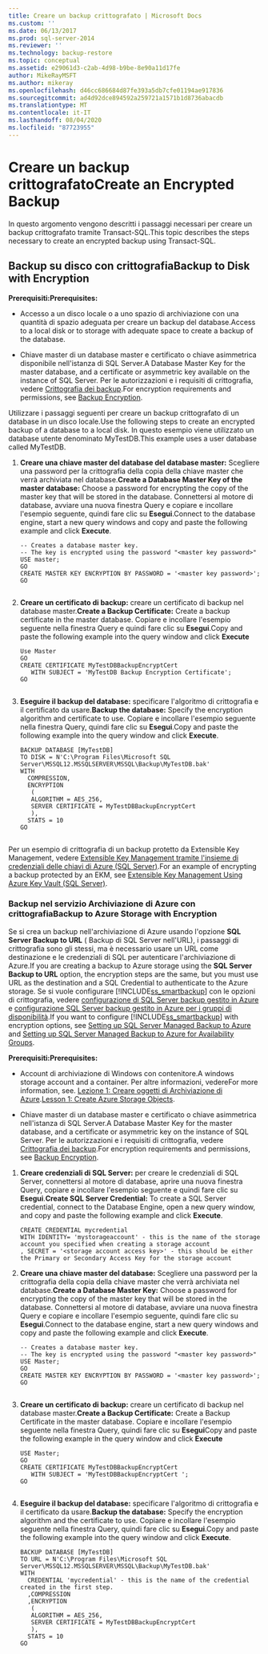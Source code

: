 ```yaml
---
title: Creare un backup crittografato | Microsoft Docs
ms.custom: ''
ms.date: 06/13/2017
ms.prod: sql-server-2014
ms.reviewer: ''
ms.technology: backup-restore
ms.topic: conceptual
ms.assetid: e29061d3-c2ab-4d98-b9be-8e90a11d17fe
author: MikeRayMSFT
ms.author: mikeray
ms.openlocfilehash: d46cc686684d87fe393a5db7cfe01194ae917836
ms.sourcegitcommit: ad4d92dce894592a259721a1571b1d8736abacdb
ms.translationtype: MT
ms.contentlocale: it-IT
ms.lasthandoff: 08/04/2020
ms.locfileid: "87723955"
---
```

# <a name="create-an-encrypted-backup"></a><span data-ttu-id="62e86-102">Creare un backup crittografato</span><span class="sxs-lookup"><span data-stu-id="62e86-102">Create an Encrypted Backup</span></span>
  <span data-ttu-id="62e86-103">In questo argomento vengono descritti i passaggi necessari per creare un backup crittografato tramite Transact-SQL.</span><span class="sxs-lookup"><span data-stu-id="62e86-103">This topic describes the steps necessary to create an encrypted backup using Transact-SQL.</span></span>  
  
## <a name="backup-to-disk-with-encryption"></a><span data-ttu-id="62e86-104">Backup su disco con crittografia</span><span class="sxs-lookup"><span data-stu-id="62e86-104">Backup to Disk with Encryption</span></span>  
 <span data-ttu-id="62e86-105">**Prerequisiti:**</span><span class="sxs-lookup"><span data-stu-id="62e86-105">**Prerequisites:**</span></span>  
  
-   <span data-ttu-id="62e86-106">Accesso a un disco locale o a uno spazio di archiviazione con una quantità di spazio adeguata per creare un backup del database.</span><span class="sxs-lookup"><span data-stu-id="62e86-106">Access to a local disk or to storage with adequate space to create a backup of the database.</span></span>  
  
-   <span data-ttu-id="62e86-107">Chiave master di un database master e certificato o chiave asimmetrica disponibile nell'istanza di SQL Server.</span><span class="sxs-lookup"><span data-stu-id="62e86-107">A Database Master Key for the master database, and a certificate or asymmetric key available on the instance of SQL Server.</span></span> <span data-ttu-id="62e86-108">Per le autorizzazioni e i requisiti di crittografia, vedere [Crittografia dei backup](backup-encryption.md).</span><span class="sxs-lookup"><span data-stu-id="62e86-108">For encryption requirements and permissions, see [Backup Encryption](backup-encryption.md).</span></span>  
  
 <span data-ttu-id="62e86-109">Utilizzare i passaggi seguenti per creare un backup crittografato di un database in un disco locale.</span><span class="sxs-lookup"><span data-stu-id="62e86-109">Use the following steps to create an encrypted backup of a database to a local disk.</span></span> <span data-ttu-id="62e86-110">In questo esempio viene utilizzato un database utente denominato MyTestDB.</span><span class="sxs-lookup"><span data-stu-id="62e86-110">This example uses a user database called MyTestDB.</span></span>  
  
1.  <span data-ttu-id="62e86-111">**Creare una chiave master del database del database master:** Scegliere una password per la crittografia della copia della chiave master che verrà archiviata nel database.</span><span class="sxs-lookup"><span data-stu-id="62e86-111">**Create a Database Master Key of the master database:** Choose a password for encrypting the copy of the master key that will be stored in the database.</span></span> <span data-ttu-id="62e86-112">Connettersi al motore di database, avviare una nuova finestra Query e copiare e incollare l'esempio seguente, quindi fare clic su **Esegui**.</span><span class="sxs-lookup"><span data-stu-id="62e86-112">Connect to the database engine, start a new query windows and copy and paste the following example and click **Execute**.</span></span>  
  
    ```  
    -- Creates a database master key.   
    -- The key is encrypted using the password "<master key password>"  
    USE master;  
    GO  
    CREATE MASTER KEY ENCRYPTION BY PASSWORD = '<master key password>';  
    GO  
  
    ```  
  
2.  <span data-ttu-id="62e86-113">**Creare un certificato di backup:** creare un certificato di backup nel database master.</span><span class="sxs-lookup"><span data-stu-id="62e86-113">**Create a Backup Certificate:** Create a backup certificate in the master database.</span></span> <span data-ttu-id="62e86-114">Copiare e incollare l'esempio seguente nella finestra Query e quindi fare clic su **Esegui**.</span><span class="sxs-lookup"><span data-stu-id="62e86-114">Copy and paste the following example into the query window and click **Execute**</span></span>  
  
    ```  
    Use Master  
    GO  
    CREATE CERTIFICATE MyTestDBBackupEncryptCert  
       WITH SUBJECT = 'MyTestDB Backup Encryption Certificate';  
    GO  
  
    ```  
  
3.  <span data-ttu-id="62e86-115">**Eseguire il backup del database:** specificare l'algoritmo di crittografia e il certificato da usare.</span><span class="sxs-lookup"><span data-stu-id="62e86-115">**Backup the database:** Specify the encryption algorithm and certificate to use.</span></span> <span data-ttu-id="62e86-116">Copiare e incollare l'esempio seguente nella finestra Query, quindi fare clic su **Esegui**.</span><span class="sxs-lookup"><span data-stu-id="62e86-116">Copy and paste the following example into the query window and click **Execute**.</span></span>  
  
    ```  
    BACKUP DATABASE [MyTestDB]  
    TO DISK = N'C:\Program Files\Microsoft SQL Server\MSSQL12.MSSQLSERVER\MSSQL\Backup\MyTestDB.bak'  
    WITH  
      COMPRESSION,  
      ENCRYPTION   
       (  
       ALGORITHM = AES_256,  
       SERVER CERTIFICATE = MyTestDBBackupEncryptCert  
       ),  
      STATS = 10  
    GO  
  
    ```  
  
 <span data-ttu-id="62e86-117">Per un esempio di crittografia di un backup protetto da Extensible Key Management, vedere [Extensible Key Management tramite l'insieme di credenziali delle chiavi di Azure &#40;SQL Server&#41;](../security/encryption/extensible-key-management-using-azure-key-vault-sql-server.md).</span><span class="sxs-lookup"><span data-stu-id="62e86-117">For an example of encrypting a backup protected by an EKM, see [Extensible Key Management Using Azure Key Vault &#40;SQL Server&#41;](../security/encryption/extensible-key-management-using-azure-key-vault-sql-server.md).</span></span>  
  
### <a name="backup-to-azure-storage-with-encryption"></a><span data-ttu-id="62e86-118">Backup nel servizio Archiviazione di Azure con crittografia</span><span class="sxs-lookup"><span data-stu-id="62e86-118">Backup to Azure Storage with Encryption</span></span>  
 <span data-ttu-id="62e86-119">Se si crea un backup nell'archiviazione di Azure usando l'opzione **SQL Server Backup to URL** ( Backup di SQL Server nell'URL), i passaggi di crittografia sono gli stessi, ma è necessario usare un URL come destinazione e le credenziali di SQL per autenticare l'archiviazione di Azure.</span><span class="sxs-lookup"><span data-stu-id="62e86-119">If you are creating a backup to Azure storage using the **SQL Server Backup to URL** option, the encryption steps are the same, but you must use URL as the destination and a SQL Credential to authenticate to the Azure storage.</span></span> <span data-ttu-id="62e86-120">Se si vuole configurare [!INCLUDE[ss_smartbackup](../../includes/ss-smartbackup-md.md)] con le opzioni di crittografia, vedere [configurazione di SQL Server backup gestito in Azure](enable-sql-server-managed-backup-to-microsoft-azure.md) e [configurazione SQL Server backup gestito in Azure per i gruppi di disponibilità](../../database-engine/setting-up-sql-server-managed-backup-to-windows-azure-for-availability-groups.md).</span><span class="sxs-lookup"><span data-stu-id="62e86-120">If you want to configure [!INCLUDE[ss_smartbackup](../../includes/ss-smartbackup-md.md)] with encryption options, see [Setting up SQL Server Managed Backup to Azure](enable-sql-server-managed-backup-to-microsoft-azure.md) and [Setting up SQL Server Managed Backup to Azure for Availability Groups](../../database-engine/setting-up-sql-server-managed-backup-to-windows-azure-for-availability-groups.md).</span></span>  
  
 <span data-ttu-id="62e86-121">**Prerequisiti:**</span><span class="sxs-lookup"><span data-stu-id="62e86-121">**Prerequisites:**</span></span>  
  
-   <span data-ttu-id="62e86-122">Account di archiviazione di Windows con contenitore.</span><span class="sxs-lookup"><span data-stu-id="62e86-122">A windows storage account and a container.</span></span> <span data-ttu-id="62e86-123">Per altre informazioni, vedere</span><span class="sxs-lookup"><span data-stu-id="62e86-123">For more information, see.</span></span> <span data-ttu-id="62e86-124">[Lezione 1: Creare oggetti di Archiviazione di Azure](../../tutorials/lesson-1-create-windows-azure-storage-objects.md).</span><span class="sxs-lookup"><span data-stu-id="62e86-124">[Lesson 1: Create Azure Storage Objects](../../tutorials/lesson-1-create-windows-azure-storage-objects.md).</span></span>  
  
-   <span data-ttu-id="62e86-125">Chiave master di un database master e certificato o chiave asimmetrica nell'istanza di SQL Server.</span><span class="sxs-lookup"><span data-stu-id="62e86-125">A Database Master Key for the master database, and a certificate or asymmetric key  on the instance of SQL Server.</span></span> <span data-ttu-id="62e86-126">Per le autorizzazioni e i requisiti di crittografia, vedere [Crittografia dei backup](backup-encryption.md).</span><span class="sxs-lookup"><span data-stu-id="62e86-126">For encryption requirements and permissions, see [Backup Encryption](backup-encryption.md).</span></span>  
  
1.  <span data-ttu-id="62e86-127">**Creare credenziali di SQL Server:** per creare le credenziali di SQL Server, connettersi al motore di database, aprire una nuova finestra Query, copiare e incollare l'esempio seguente e quindi fare clic su **Esegui**.</span><span class="sxs-lookup"><span data-stu-id="62e86-127">**Create SQL Server Credential:** To create a SQL Server credential, connect to the Database Engine, open a new query window, and copy and paste the following example and click **Execute**.</span></span>  
  
    ```  
    CREATE CREDENTIAL mycredential   
    WITH IDENTITY= 'mystorageaccount' - this is the name of the storage account you specified when creating a storage account    
    , SECRET = '<storage account access key>' - this should be either the Primary or Secondary Access Key for the storage account  
    ```  
  
2.  <span data-ttu-id="62e86-128">**Creare una chiave master del database:** Scegliere una password per la crittografia della copia della chiave master che verrà archiviata nel database.</span><span class="sxs-lookup"><span data-stu-id="62e86-128">**Create a Database Master Key:** Choose a password for encrypting the copy of the master key that will be stored in the database.</span></span> <span data-ttu-id="62e86-129">Connettersi al motore di database, avviare una nuova finestra Query e copiare e incollare l'esempio seguente, quindi fare clic su **Esegui**.</span><span class="sxs-lookup"><span data-stu-id="62e86-129">Connect to the database engine, start a new query windows and copy and paste the following example and click **Execute**.</span></span>  
  
    ```  
    -- Creates a database master key.  
    -- The key is encrypted using the password "<master key password>"  
    USE Master;  
    GO  
    CREATE MASTER KEY ENCRYPTION BY PASSWORD = '<master key password>';  
    GO  
  
    ```  
  
3.  <span data-ttu-id="62e86-130">**Creare un certificato di backup:** creare un certificato di backup nel database master.</span><span class="sxs-lookup"><span data-stu-id="62e86-130">**Create a Backup Certificate:** Create a Backup Certificate in the master database.</span></span> <span data-ttu-id="62e86-131">Copiare e incollare l'esempio seguente nella finestra Query, quindi fare clic su **Esegui**</span><span class="sxs-lookup"><span data-stu-id="62e86-131">Copy and paste the following example in the query window and click **Execute**</span></span>  
  
    ```  
    USE Master;  
    GO  
    CREATE CERTIFICATE MyTestDBBackupEncryptCert  
       WITH SUBJECT = 'MyTestDBBackupEncryptCert ';  
    GO  
  
    ```  
  
4.  <span data-ttu-id="62e86-132">**Eseguire il backup del database:** specificare l'algoritmo di crittografia e il certificato da usare.</span><span class="sxs-lookup"><span data-stu-id="62e86-132">**Backup the database:** Specify the encryption algorithm and the certificate to use.</span></span> <span data-ttu-id="62e86-133">Copiare e incollare l'esempio seguente nella finestra Query, quindi fare clic su **Esegui**.</span><span class="sxs-lookup"><span data-stu-id="62e86-133">Copy and paste the following example into the query window and click **Execute**.</span></span>  
  
    ```  
    BACKUP DATABASE [MyTestDB]  
    TO URL = N'C:\Program Files\Microsoft SQL Server\MSSQL12.MSSQLSERVER\MSSQL\Backup\MyTestDB.bak'  
    WITH  
      CREDENTIAL 'mycredential' - this is the name of the credential created in the first step.  
      ,COMPRESSION  
      ,ENCRYPTION   
       (  
       ALGORITHM = AES_256,  
       SERVER CERTIFICATE = MyTestDBBackupEncryptCert  
       ),  
      STATS = 10  
    GO  
  
    ```  
  
  
